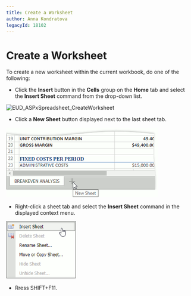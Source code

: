 ```yaml
---
title: Create a Worksheet
author: Anna Kondratova
legacyId: 18102
---
```

# Create a Worksheet
To create a new worksheet within the current workbook, do one of the following:

* Click the **Insert** button in the **Cells** group on the **Home** tab and select the **Insert Sheet** command from the drop-down list.

![EUD_ASPxSpreadsheet_CreateWorksheet](../../../images/img26105.png)

* Click a **New Sheet** button displayed next to the last sheet tab.

![EUD_ASPxSpreadsheet_CreateWorksheet_plus](../../../images/spreadsheet-file-operations-create-worksheet.png)

* Right-click a sheet tab and select the **Insert Sheet** command in the displayed context menu.

![EUD_ASPxSpreadsheet_CreateWorksheet_ContextMenu](../../../images/spreadsheet-file-operations-create-worksheet-cm.png)

* Rress SHIFT+F11.

